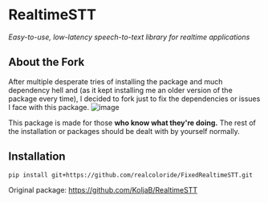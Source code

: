 
# RealtimeSTT

*Easy-to-use, low-latency speech-to-text library for realtime applications*

## About the Fork

After multiple desperate tries of installing the package and much dependency hell and (as it kept installing me an older version of the package every time), I decided to fork just to fix the dependencies or issues I face with this package.
![image](https://github.com/realcoloride/FixedRealtimeSTT/assets/108619637/0ba95a5e-886c-47dc-9a72-af838051c746)

This package is made for those **who know what they're doing.** The rest of the installation or packages should be dealt with by yourself normally.

## Installation

```bash
pip install git+https://github.com/realcoloride/FixedRealtimeSTT.git

```

Original package: https://github.com/KoljaB/RealtimeSTT
